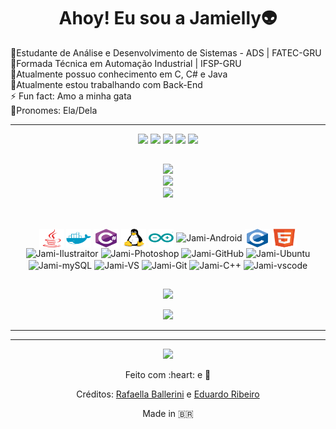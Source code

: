<div align="center">
  <h1>
Ahoy! Eu sou a Jamielly👽
  </h1>
</div>

🔸Estudante de Análise e Desenvolvimento de Sistemas - ADS | FATEC-GRU <br>🔸Formada Técnica em Automação Industrial | IFSP-GRU<br> 🔸Atualmente possuo conhecimento em C, C# e Java<br> 🔸Atualmente estou trabalhando com Back-End<br> ⚡ Fun fact: Amo a minha gata <br>🔸Pronomes: Ela/Dela<br>


--- 
<div align="center"> 
  <a href="https://www.youtube.com/channel/UCYaWrmozMN48G_Z76H45RWg" target="_blank"><img src="https://img.shields.io/badge/YouTube-FF0000?style=for-the-badge&logo=youtube&logoColor=white" target="_blank"></a>
  <a href="https://instagram.com/jamiih_" target="_blank"><img src="https://img.shields.io/badge/-Instagram-%23E4405F?style=for-the-badge&logo=instagram&logoColor=white" target="_blank"></a>
 <a href="https://discord.gg/jamie jami#9807" target="_blank"><img src="https://img.shields.io/badge/Discord-7289DA?style=for-the-badge&logo=discord&logoColor=white" target="_blank"></a> 
  <a href = "mailto:jamiellyreis@gmail.com"><img src="https://img.shields.io/badge/-Gmail-%23333?style=for-the-badge&logo=gmail&logoColor=white" target="_blank"></a>
  <a href="https://www.linkedin.com/in/jamielly-r-7292b0218" target="_blank"><img src="https://img.shields.io/badge/-LinkedIn-%230077B5?style=for-the-badge&logo=linkedin&logoColor=white" target="_blank"></a> 

##
![](https://github-readme-stats.vercel.app/api?username=Jamielly&theme=tokyonight&hide_border=false&include_all_commits=false&count_private=false)<br/>
![](https://github-readme-streak-stats.herokuapp.com/?user=Jamielly&theme=tokyonight&hide_border=false)<br/>
![](https://github-readme-stats.vercel.app/api/top-langs/?username=Jamielly&theme=tokyonight&hide_border=false&include_all_commits=false&count_private=false&layout=compact)
##
<div style="display: inline_block"><br>
  <img align="center" alt="Jami-Java" height="30" width="40" src="https://raw.githubusercontent.com/devicons/devicon/master/icons/java/java-plain.svg">
  <img align="center" alt="Jami-Docker" height="30" width="40" src="https://raw.githubusercontent.com/devicons/devicon/master/icons/docker/docker-plain.svg">
  <img align="center" alt="Jami-C#" height="30" width="40" src="https://raw.githubusercontent.com/devicons/devicon/master/icons/csharp/csharp-original.svg">
  <img align="center" alt="Jami-Linux" height="30" width="40" src="https://raw.githubusercontent.com/devicons/devicon/master/icons/linux/linux-original.svg">
  <img align="center" alt="Jami-Arduino" height="30" width="40" src="https://raw.githubusercontent.com/devicons/devicon/master/icons/arduino/arduino-original.svg">
  <img align="center" alt="Jami-Android" height="30" width="40" src="https://cdn.jsdelivr.net/gh/devicons/devicon/icons/androidstudio/androidstudio-original.svg"/>
  <img align="center" alt="Jami-C" height="30" width="40" src="https://raw.githubusercontent.com/devicons/devicon/master/icons/c/c-original.svg">
  <img align="center" alt="Jami-HTML" height="30" width="40" src="https://raw.githubusercontent.com/devicons/devicon/master/icons/html5/html5-original.svg">
  <img align="center" alt="Jami-Ilustraitor" height="30" width="40" src="https://cdn.jsdelivr.net/gh/devicons/devicon/icons/illustrator/illustrator-plain.svg" />
  <img align="center" alt="Jami-Photoshop" height="30" width="40" src="https://cdn.jsdelivr.net/gh/devicons/devicon/icons/photoshop/photoshop-plain.svg" />
  <img align="center" alt="Jami-GitHub" height="30" width="40" src="https://cdn.jsdelivr.net/gh/devicons/devicon/icons/github/github-original.svg" />
  <img align="center" alt="Jami-Ubuntu" height="30" width="40" src="https://cdn.jsdelivr.net/gh/devicons/devicon/icons/ubuntu/ubuntu-plain.svg" />
  <img align="center" alt="Jami-mySQL" height="30" width="40" src="https://cdn.jsdelivr.net/gh/devicons/devicon/icons/mysql/mysql-original.svg" />
  <img align="center" alt="Jami-VS" height="30" width="40" src="https://cdn.jsdelivr.net/gh/devicons/devicon/icons/visualstudio/visualstudio-plain.svg" />
  <img align="center" alt="Jami-Git" height="30" width="40" src="https://cdn.jsdelivr.net/gh/devicons/devicon/icons/git/git-original.svg" />  
    <img align="center" alt="Jami-C++" height="30" width="40" src="https://cdn.jsdelivr.net/gh/devicons/devicon/icons/cplusplus/cplusplus-original.svg" />
    <img align="center" alt="Jami-vscode" height="30" width="40" src="https://cdn.jsdelivr.net/gh/devicons/devicon/icons/vscode/vscode-original.svg" />
</div>
 
## 
![](https://github-profile-trophy.vercel.app/?username=Jamielly&theme=onedark&no-frame=false&no-bg=true&margin-w=4)


![](https://quotes-github-readme.vercel.app/api?type=horizontal&theme=dark)

---
 
<div align="center">
<! -- ![Snake animation](https://github.com/Jamielly/Jamielly/blob/output/github-contribution-grid-snake.svg) -- >
</div>

---
 [![](https://visitcount.itsvg.in/api?id=Jamielly&icon=6&color=7)](https://visitcount.itsvg.in)

  <div align="center">
  <p>Feito com :heart: e 🧠</p>
  <p>Créditos: <a href="https://github.com/rafaballerini">Rafaella Ballerini</a> e <a href="https://github.com/duribeiro">Eduardo Ribeiro</a></p>
  <p>Made in 🇧🇷</p>
</div>
